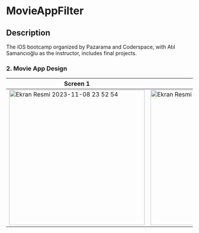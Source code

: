 # MovieAppFilter

## Description
<p>The iOS bootcamp organized by Pazarama and Coderspace, with Atıl Samancıoğlu as the instructor, includes final projects.</p>


### 2. Movie App Design

| Screen 1 | Screen 2 | Screen 3 |
| ----------- | ---------------- | ---------------- |
| <img width="366" alt="Ekran Resmi 2023-11-08 23 52 54" src="https://github.com/samettigy/MovieApp/assets/116752451/f9bd7f36-31b1-4b59-9479-1bdb1b666609"> | <img width="366" alt="Ekran Resmi 2023-11-08 23 53 17" src="https://github.com/samettigy/MovieApp/assets/116752451/a3c9b877-2642-4b15-b7e0-73f12be59c4e"> | <img width="366" alt="Ekran Resmi 2023-11-08 23 53 58" src="https://github.com/samettigy/MovieApp/assets/116752451/2fa73919-0b12-455a-ba02-2cd0646dc298"> |

